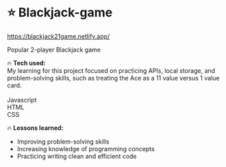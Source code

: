 # ⭐ Blackjack-game

https://blackjack21game.netlify.app/

Popular 2-player Blackjack game

🔥 <strong>Tech used:</strong> <br>
My learning for this project focused on practicing APIs, local storage, and problem-solving skills, such as treating the Ace as a 11 value versus 1 value card. 
<br> <br>
Javascript<br>
HTML <br>
CSS

🔥 <strong>Lessons learned:</strong> 
- Improving problem-solving skills<br>
- Increasing knowledge of programming concepts<br>
- Practicing writing clean and efficient code<br>
